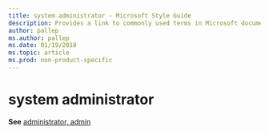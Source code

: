 ```yaml
---
title: system administrator - Microsoft Style Guide
description: Provides a link to commonly used terms in Microsoft documents including 'system administrator'.
author: pallep
ms.author: pallep
ms.date: 01/19/2018
ms.topic: article
ms.prod: non-product-specific
---
```


# system administrator

**See** [administrator, admin](~/a-z-word-list-term-collections/a/administrator-admin.md)
